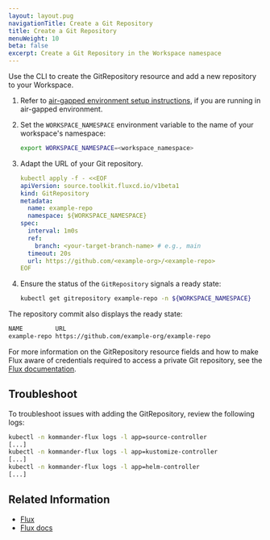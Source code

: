 ```yaml
---
layout: layout.pug
navigationTitle: Create a Git Repository
title: Create a Git Repository
menuWeight: 10
beta: false
excerpt: Create a Git Repository in the Workspace namespace
---
```


Use the CLI to create the GitRepository resource and add a new repository to your Workspace.

1.  Refer to [air-gapped environment setup instructions](../../../../../install/air-gapped/catalog), if you are running in air-gapped environment.

1.  Set the `WORKSPACE_NAMESPACE` environment variable to the name of your workspace's namespace:

    ```bash
    export WORKSPACE_NAMESPACE=<workspace_namespace>
    ```

1.  Adapt the URL of your Git repository.

    ```yaml
    kubectl apply -f - <<EOF
    apiVersion: source.toolkit.fluxcd.io/v1beta1
    kind: GitRepository
    metadata:
      name: example-repo
      namespace: ${WORKSPACE_NAMESPACE}
    spec:
      interval: 1m0s
      ref:
        branch: <your-target-branch-name> # e.g., main
      timeout: 20s
      url: https://github.com/<example-org>/<example-repo>
    EOF
    ```

1.  Ensure the status of the `GitRepository` signals a ready state:

    ```bash
    kubectl get gitrepository example-repo -n ${WORKSPACE_NAMESPACE}
    ```

The repository commit also displays the ready state:

```sh
NAME         URL                                                        READY   STATUS                                                              AGE
example-repo https://github.com/example-org/example-repo                True    Fetched revision: master/6c54bd1722604bd03d25dcac7a31c44ff4e03c6a   11m
```

For more information on the GitRepository resource fields and how to make Flux aware of credentials required to access a private Git repository, see the [Flux documentation][flux_gitrepo].

## Troubleshoot

To troubleshoot issues with adding the GitRepository, review the following logs:

```bash
kubectl -n kommander-flux logs -l app=source-controller
[...]
kubectl -n kommander-flux logs -l app=kustomize-controller
[...]
kubectl -n kommander-flux logs -l app=helm-controller
[...]
```

## Related Information

- [Flux][flux_website]
- [Flux docs][flux_docs]

[flux_gitrepo]: https://fluxcd.io/docs/components/source/gitrepositories/
[flux_website]: https://fluxcd.io
[flux_docs]: https://fluxcd.io/docs
